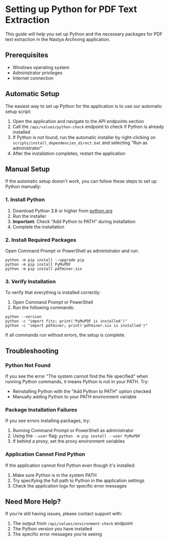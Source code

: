 # Setting up Python for PDF Text Extraction

This guide will help you set up Python and the necessary packages for PDF text extraction in the Nastya Archiving application.

## Prerequisites

- Windows operating system
- Administrator privileges
- Internet connection

## Automatic Setup

The easiest way to set up Python for the application is to use our automatic setup script:

1. Open the application and navigate to the API endpoints section
2. Call the `/api/values/python-check` endpoint to check if Python is already installed
3. If Python is not found, run the automatic installer by right-clicking on `scripts/install_dependencies_direct.bat` and selecting "Run as administrator"
4. After the installation completes, restart the application

## Manual Setup

If the automatic setup doesn't work, you can follow these steps to set up Python manually:

### 1. Install Python

1. Download Python 3.8 or higher from [python.org](https://www.python.org/downloads/)
2. Run the installer
3. **Important**: Check "Add Python to PATH" during installation
4. Complete the installation

### 2. Install Required Packages

Open Command Prompt or PowerShell as administrator and run:

```
python -m pip install --upgrade pip
python -m pip install PyMuPDF
python -m pip install pdfminer.six
```

### 3. Verify Installation

To verify that everything is installed correctly:

1. Open Command Prompt or PowerShell
2. Run the following commands:

```
python --version
python -c "import fitz; print('PyMuPDF is installed')"
python -c "import pdfminer; print('pdfminer.six is installed')"
```

If all commands run without errors, the setup is complete.

## Troubleshooting

### Python Not Found

If you see the error "The system cannot find the file specified" when running Python commands, it means Python is not in your PATH. Try:

- Reinstalling Python with the "Add Python to PATH" option checked
- Manually adding Python to your PATH environment variable

### Package Installation Failures

If you see errors installing packages, try:

1. Running Command Prompt or PowerShell as administrator
2. Using the `--user` flag: `python -m pip install --user PyMuPDF`
3. If behind a proxy, set the proxy environment variables

### Application Cannot Find Python

If the application cannot find Python even though it's installed:

1. Make sure Python is in the system PATH
2. Try specifying the full path to Python in the application settings
3. Check the application logs for specific error messages

## Need More Help?

If you're still having issues, please contact support with:

1. The output from `/api/values/environment-check` endpoint
2. The Python version you have installed
3. The specific error messages you're seeing
